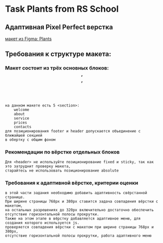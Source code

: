 # Task Plants from RS School 

## Адаптивная Pixel Perfect верстка 
[макет из Figma: Plants](https://www.figma.com/file/ntVt8IwlwzfVFMBuVVAze8/Plants?node-id=0%3A1&t=Pr55BfwanuOYrYxn-0)

## Требования к структуре макета:

### Макет состоит из трёх основных блоков: <header>, <main>, <footer>
    на данном макете есть 5 <section>:
        welcome
        about
        service
        prices
        contacts
    для позиционирования footer и header допускается объединение с ближайшей секцией 
    в обертку с общим фоном

### Рекомендации по вёрстке отдельных блоков

    Для <header> не используйте позиционирование fixed и sticky, так как это затруднит проверку макета, 
    старайтесь не использовать позиционирование absolute
    
### Требования к адаптивной вёрстке, критерии оценки
    в этой части задания необходимо добавить адаптивность свёрстанной странице. 
    При ширине страницы 768px и 380px ставится задача совпадения вёрстки с макетом, 
    на остальных разрешениях до 320рх включительно достаточно обеспечить отсутствие горизонтальной полосы прокрутки.
    Также на этом этапе в вёрстку добавляется адаптивное меню, для создания которого используется js.
    проверяется совпадения вёрстки с макетом при ширине страницы 768px и 380рх, 
    отсутствие горизонтальной полосы прокрутки, работа адаптивного меню

  
    
 
